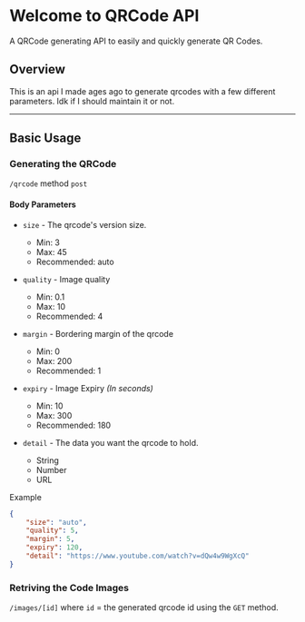 # Welcome to QRCode API

A QRCode generating API to easily and quickly generate QR Codes.

## Overview

This is an api I made ages ago to generate qrcodes with a few different parameters.
Idk if I should maintain it or not.

___
## Basic Usage

### Generating the QRCode

`/qrcode` method `post`

#### Body Parameters

* `size` - The qrcode's version size.
    * Min: 3
    * Max: 45
    * Recommended: auto

* `quality` - Image quality
    * Min: 0.1
    * Max: 10
    * Recommended: 4

* `margin` - Bordering margin of the qrcode
    * Min: 0
    * Max: 200
    * Recommended: 1

* `expiry` - Image Expiry *(In seconds)*
    * Min: 10
    * Max: 300
    * Recommended: 180

* `detail` - The data you want the qrcode to hold.
    * String
    * Number
    * URL


Example
```json
{
    "size": "auto",
    "quality": 5,
    "margin": 5,
    "expiry": 120,
    "detail": "https://www.youtube.com/watch?v=dQw4w9WgXcQ"
}
```


### Retriving the Code Images

`/images/[id]` where `id` = the generated qrcode id using the `GET` method.
